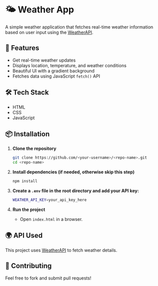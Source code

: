 # 🌤️ Weather App  

A simple weather application that fetches real-time weather information based on user input using the [WeatherAPI](https://www.weatherapi.com/).  

## 🚀 Features  

- Get real-time weather updates  
- Displays location, temperature, and weather conditions  
- Beautiful UI with a gradient background  
- Fetches data using JavaScript `fetch()` API  

## 🛠 Tech Stack  

- HTML  
- CSS  
- JavaScript  

## 📦 Installation  

1. **Clone the repository**  
   ```sh
   git clone https://github.com/<your-username>/<repo-name>.git
   cd <repo-name>
   ```  

2. **Install dependencies (if needed, otherwise skip this step)**  
   ```sh
   npm install  
   ```

3. **Create a `.env` file in the root directory and add your API key:**  
   ```sh
   WEATHER_API_KEY=your_api_key_here  
   ```  

4. **Run the project**  
   - Open `index.html` in a browser.  

## 🌍 API Used  

This project uses [WeatherAPI](https://www.weatherapi.com/) to fetch weather details.  

## 🤝 Contributing  

Feel free to fork and submit pull requests!  
